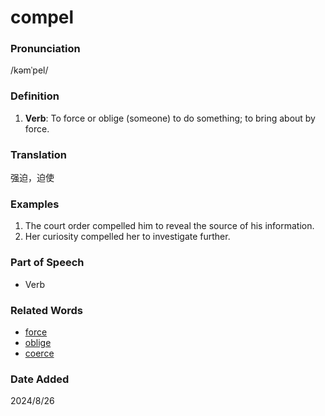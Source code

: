 # compel
### Pronunciation
/kəmˈpel/
### Definition
1. **Verb**: To force or oblige (someone) to do something; to bring about by force.
### Translation
强迫，迫使
### Examples
1. The court order compelled him to reveal the source of his information.
2. Her curiosity compelled her to investigate further.
### Part of Speech
- Verb
### Related Words
- [force](force.md)
- [oblige](oblige.md)
- [coerce](coerce.md)
### Date Added
2024/8/26